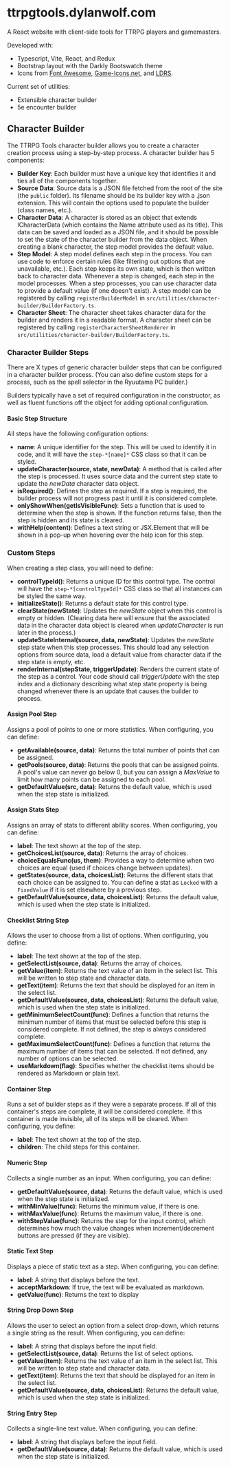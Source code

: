 # ttrpgtools.dylanwolf.com

A React website with client-side tools for TTRPG players and gamemasters.

Developed with:

- Typescript, Vite, React, and Redux
- Bootstrap layout with the Darkly Bootswatch theme
- Icons from [Font Awesome](https://fontawesome.com/), [Game-Icons.net](https://game-icons.net/), and [LDRS](https://uiball.com/ldrs/).

Current set of utilities:

- Extensible character builder
- 5e encounter builder

## Character Builder

The TTRPG Tools character builder allows you to create a character creation process using a step-by-step process. A character builder has 5 components:

- **Builder Key**: Each builder must have a unique key that identifies it and ties all of the components together.
- **Source Data**: Source data is a JSON file fetched from the root of the site (the `public` folder). Its filename should be its builder key with a .json extension. This will contain the options used to populate the builder (class names, etc.).
- **Character Data**: A character is stored as an object that extends ICharacterData (which contains the Name attribute used as its title). This data can be saved and loaded as a JSON file, and it should be possible to set the state of the character builder from the data object. When creating a blank character, the step model provides the default value.
- **Step Model**: A step model defines each step in the process. You can use code to enforce certain rules (like filtering out options that are unavailable, etc.). Each step keeps its own state, which is then written back to character data. Whenever a step is changed, each step in the model processes. When a step processes, you can use character data to provide a default value (if one doesn't exist). A step model can be registered by calling `registerBuilderModel` in `src/utilities/character-builder/BuilderFactory.ts`.
- **Character Sheet**: The character sheet takes character data for the builder and renders it in a readable format. A character sheet can be registered by calling `registerCharacterSheetRenderer` in `src/utilities/character-builder/BuilderFactory.ts`.

### Character Builder Steps

There are X types of generic character builder steps that can be configured in a character builder process. (You can also define custom steps for a process, such as the spell selector in the Ryuutama PC builder.)

Builders typically have a set of required configuration in the constructor, as well as fluent functions off the object for adding optional configuration.

#### Basic Step Structure

All steps have the following configuration options:

- **name**: A unique identifier for the step. This will be used to identify it in code, and it will have the `step-*[name]*` CSS class so that it can be styled.
- **updateCharacter(source, state, newData)**: A method that is called after the step is processed. It uses source data and the current step state to update the _newData_ character data object.
- **isRequired()**: Defines the step as required. If a step is required, the builder process will not progress past it until it is considered complete.
- **onlyShowWhen(getIsVisibleFunc)**: Sets a function that is used to determine when the step is shown. If the function returns false, then the step is hidden and its state is cleared.
- **withHelp(content)**: Defines a text string or JSX.Element that will be shown in a pop-up when hovering over the help icon for this step.

### Custom Steps

When creating a step class, you will need to define:

- **controlTypeId()**: Returns a unique ID for this control type. The control will have the `step-*[controlTypeId]*` CSS class so that all instances can be styled the same way.
- **initializeState()**: Returns a default state for this control type.
- **clearState(newState)**: Updates the _newState_ object when this control is empty or hidden. (Clearing data here will ensure that the associated data in the character data object is cleared when _updateCharacter_ is run later in the process.)
- **updateStateInternal(source, data, newState)**: Updates the _newState_ step state when this step processes. This should load any selection options from source data, load a default value from character data if the step state is empty, etc.
- **renderInternal(stepState, triggerUpdate)**: Renders the current state of the step as a control. Your code should call _triggerUpdate_ with the step index and a dictionary describing what step state property is being changed whenever there is an update that causes the builder to process.

#### Assign Pool Step

Assigns a pool of points to one or more statistics. When configuring, you can define:

- **getAvailable(source, data)**: Returns the total number of points that can be assigned.
- **getPools(source, data)**: Returns the pools that can be assigned points. A pool's value can never go below 0, but you can assign a _MaxValue_ to limit how many points can be assigned to each pool.
- **getDefaultValue(src, data)**: Returns the default value, which is used when the step state is initialized.

#### Assign Stats Step

Assigns an array of stats to different ability scores. When configuring, you can define:

- **label**: The text shown at the top of the step.
- **getChoicesList(source, data)**: Returns the array of choices.
- **choiceEqualsFunc(us, them)**: Provides a way to determine when two choices are equal (used if choices change between updates).
- **getStates(source, data, choicesList)**: Returns the different stats that each choice can be assigned to. You can define a stat as `Locked` with a `FixedValue` if it is set elsewhere by a previous step.
- **getDefaultValue(source, data, choicesList)**: Returns the default value, which is used when the step state is initialized.

#### Checklist String Step

Allows the user to choose from a list of options. When configuring, you define:

- **label**: The text shown at the top of the step.
- **getSelectList(source, data)**: Returns the array of choices.
- **getValue(item)**: Returns the text value of an item in the select list. This will be written to step state and character data.
- **getText(item)**: Returns the text that should be displayed for an item in the select list.
- **getDefaultValue(source, data, choicesList)**: Returns the default value, which is used when the step state is initialized.
- **getMinimumSelectCount(func)**: Defines a function that returns the minimum number of items that must be selected before this step is considered complete. If not defined, the step is always considered complete.
- **getMaximumSelectCount(func)**: Defines a function that returns the maximum number of items that can be selected. If not defined, any number of options can be selected.
- **useMarkdown(flag)**: Specifies whether the checklist items should be rendered as Markdown or plain text.

#### Container Step

Runs a set of builder steps as if they were a separate process. If all of this container's steps are complete, it will be considered complete. If this container is made invisible, all of its steps will be cleared. When configuring, you define:

- **label**: The text shown at the top of the step.
- **children**: The child steps for this container.

#### Numeric Step

Collects a single number as an input. When configuring, you can define:

- **getDefaultValue(source, data)**: Returns the default value, which is used when the step state is initialized.
- **withMinValue(func)**: Returns the minimum value, if there is one.
- **withMaxValue(func)**: Returns the maximum value, if there is one.
- **withStepValue(func)**: Returns the step for the input control, which determines how much the value changes when increment/decrement buttons are pressed (if they are visible).

#### Static Text Step

Displays a piece of static text as a step. When configuring, you can define:

- **label**: A string that displays before the text.
- **acceptMarkdown**: If true, the text will be evaluated as markdown.
- **getValue(func)**: Returns the text to display

#### String Drop Down Step

Allows the user to select an option from a select drop-down, which returns a single string as the result. When configuring, you can define:

- **label**: A string that displays before the input field.
- **getSelectList(source, data)**: Returns the list of select options.
- **getValue(item)**: Returns the text value of an item in the select list. This will be written to step state and character data.
- **getText(item)**: Returns the text that should be displayed for an item in the select list.
- **getDefaultValue(source, data, choicesList)**: Returns the default value, which is used when the step state is initialized.

#### String Entry Step

Collects a single-line text value. When configuring, you can define:

- **label**: A string that displays before the input field.
- **getDefaultValue(source, data)**: Returns the default value, which is used when the step state is initialized.
